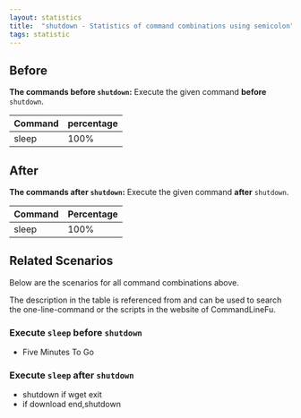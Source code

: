 ```yaml
---
layout: statistics
title:  "shutdown - Statistics of command combinations using semicolon"
tags: statistic
---
```


## Before

__The commands before `shutdown`:__  Execute the given command __before__ `shutdown`.

| Command | percentage |
|--------|--------|
| sleep | 100% |



## After

__The commands after `shutdown`:__ Execute the given command __after__ `shutdown`.

| Command | Percentage | 
|-------|--------|
| sleep | 100% |



## Related Scenarios

Below are the scenarios for all command combinations above.

The description in the table is referenced from and can be used to search the one-line-command or the scripts in the website of CommandLineFu.


### Execute `sleep` before `shutdown`

- Five Minutes To Go

            


### Execute `sleep` after `shutdown`

- shutdown if wget exit
- if download end,shutdown

            
